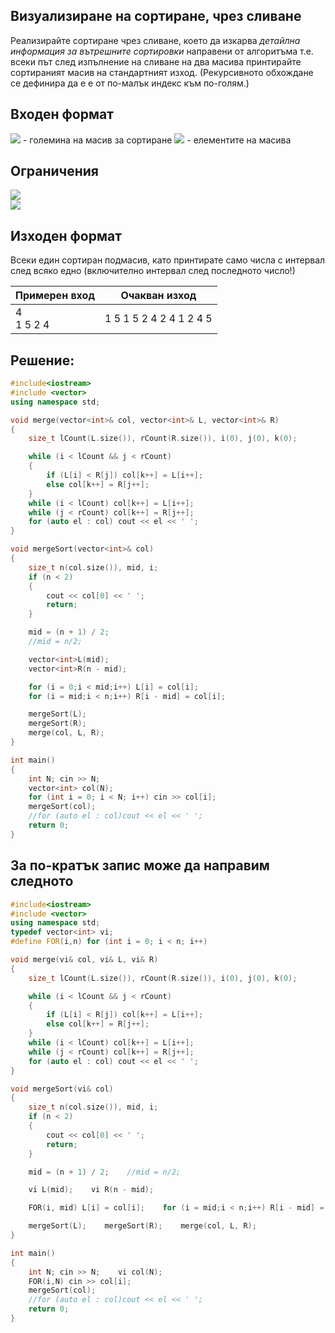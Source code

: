 ## Визуализиране на сортиране, чрез сливане

Реализирайте сортиране чрез сливане, което да изкарва *детайлна информация за вътрешните сортировки* направени от алгоритъма т.е. всеки път след изпълнение на сливане на два масива принтирайте сортираният масив на стандартният изход. (Рекурсивното обхождане се дефинира да е е от по-малък индекс към по-голям.)

## Входен формат

<img src="https://latex.codecogs.com/svg.latex?\Large&space;N"> - големина на масив за сортиране <img src="https://latex.codecogs.com/svg.latex?\Large&space;x_1,x_2,...,x_N"> - елементите на масива

## Ограничения

<img src="https://latex.codecogs.com/svg.latex?\Large&space;0<N<100000"><br>
<img src="https://latex.codecogs.com/svg.latex?\Large&space;0<x_i<1000000">

## Изходен формат

Всеки един сортиран подмасив, като принтирате само числа с интервал след всяко едно (включително интервал след последното число!)

Примерен вход|Очакван изход
-|-
4<br>1 5 2 4|1 5 1 5 2 4 2 4 1 2 4 5 

## Решение:

```cpp
#include<iostream>
#include <vector>
using namespace std;

void merge(vector<int>& col, vector<int>& L, vector<int>& R)
{
	size_t lCount(L.size()), rCount(R.size()), i(0), j(0), k(0);

	while (i < lCount && j < rCount)
	{
		if (L[i] < R[j]) col[k++] = L[i++];
		else col[k++] = R[j++];
	}
	while (i < lCount) col[k++] = L[i++];
	while (j < rCount) col[k++] = R[j++];
	for (auto el : col) cout << el << ' ';
}

void mergeSort(vector<int>& col)
{
	size_t n(col.size()), mid, i;
	if (n < 2)
	{
		cout << col[0] << ' ';
		return;
	}

	mid = (n + 1) / 2;
	//mid = n/2;

	vector<int>L(mid);
	vector<int>R(n - mid);

	for (i = 0;i < mid;i++) L[i] = col[i];
	for (i = mid;i < n;i++) R[i - mid] = col[i];

	mergeSort(L);
	mergeSort(R);
	merge(col, L, R);
}

int main()
{
	int N; cin >> N;
	vector<int> col(N);
	for (int i = 0; i < N; i++) cin >> col[i];
	mergeSort(col);
	//for (auto el : col)cout << el << ' ';
	return 0;
}
```

## За по-кратък запис може да направим следното

```cpp
#include<iostream>
#include <vector>
using namespace std;
typedef vector<int> vi;
#define FOR(i,n) for (int i = 0; i < n; i++)

void merge(vi& col, vi& L, vi& R)
{
	size_t lCount(L.size()), rCount(R.size()), i(0), j(0), k(0);

	while (i < lCount && j < rCount)
	{
		if (L[i] < R[j]) col[k++] = L[i++];
		else col[k++] = R[j++];
	}
	while (i < lCount) col[k++] = L[i++];
	while (j < rCount) col[k++] = R[j++];
	for (auto el : col) cout << el << ' ';
}

void mergeSort(vi& col)
{
	size_t n(col.size()), mid, i;
	if (n < 2)
	{
		cout << col[0] << ' ';
		return;
	}

	mid = (n + 1) / 2;    //mid = n/2;

	vi L(mid);    vi R(n - mid);

	FOR(i, mid) L[i] = col[i];    for (i = mid;i < n;i++) R[i - mid] = col[i];

	mergeSort(L);    mergeSort(R);    merge(col, L, R);
}

int main()
{
	int N; cin >> N;    vi col(N);
	FOR(i,N) cin >> col[i];
	mergeSort(col);
	//for (auto el : col)cout << el << ' ';
	return 0;
}
```
